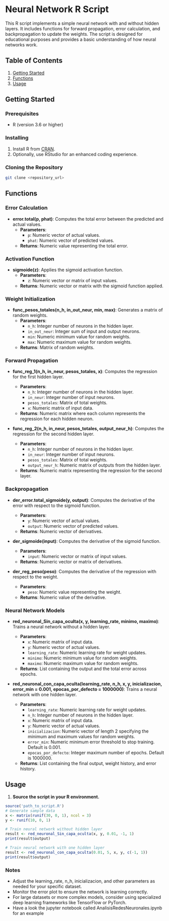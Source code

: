 # Neural Network R Script

This R script implements a simple neural network with and without hidden layers. It includes functions for forward propagation, error calculation, and backpropagation to update the weights. The script is designed for educational purposes and provides a basic understanding of how neural networks work.

## Table of Contents

1. [Getting Started](#getting-started)
2. [Functions](#functions)
3. [Usage](#usage)


## Getting Started

### Prerequisites

- R (version 3.6 or higher)

### Installing

1. Install R from [CRAN](https://cran.r-project.org/).
2. Optionally, use RStudio for an enhanced coding experience.

### Cloning the Repository

```bash
git clone <repository_url>
```
## Functions

### Error Calculation

- **error.total(p, phat)**: Computes the total error between the predicted and actual values.
  - **Parameters**:
    - `p`: Numeric vector of actual values.
    - `phat`: Numeric vector of predicted values.
  - **Returns**: Numeric value representing the total error.

### Activation Function

- **sigmoide(z)**: Applies the sigmoid activation function.
  - **Parameters**: 
    - `z`: Numeric vector or matrix of input values.
  - **Returns**: Numeric vector or matrix with the sigmoid function applied.

### Weight Initialization

- **func_pesos_totales(n_h, in_out_neur, min, max)**: Generates a matrix of random weights.
  - **Parameters**:
    - `n_h`: Integer number of neurons in the hidden layer.
    - `in_out_neur`: Integer sum of input and output neurons.
    - `min`: Numeric minimum value for random weights.
    - `max`: Numeric maximum value for random weights.
  - **Returns**: Matrix of random weights.

### Forward Propagation

- **func_reg_1(n_h, in_neur, pesos_totales, x)**: Computes the regression for the first hidden layer.
  - **Parameters**:
    - `n_h`: Integer number of neurons in the hidden layer.
    - `in_neur`: Integer number of input neurons.
    - `pesos_totales`: Matrix of total weights.
    - `x`: Numeric matrix of input data.
  - **Returns**: Numeric matrix where each column represents the regression for each hidden neuron.

- **func_reg_2(n_h, in_neur, pesos_totales, output_neur_h)**: Computes the regression for the second hidden layer.
  - **Parameters**:
    - `n_h`: Integer number of neurons in the hidden layer.
    - `in_neur`: Integer number of input neurons.
    - `pesos_totales`: Matrix of total weights.
    - `output_neur_h`: Numeric matrix of outputs from the hidden layer.
  - **Returns**: Numeric matrix representing the regression for the second layer.

### Backpropagation

- **der_error.total_sigmoide(y, output)**: Computes the derivative of the error with respect to the sigmoid function.
  - **Parameters**:
    - `y`: Numeric vector of actual values.
    - `output`: Numeric vector of predicted values.
  - **Returns**: Numeric vector of derivatives.

- **der_sigmoide(input)**: Computes the derivative of the sigmoid function.
  - **Parameters**:
    - `input`: Numeric vector or matrix of input values.
  - **Returns**: Numeric vector or matrix of derivatives.

- **der_reg_peso(peso)**: Computes the derivative of the regression with respect to the weight.
  - **Parameters**:
    - `peso`: Numeric value representing the weight.
  - **Returns**: Numeric value of the derivative.

### Neural Network Models

- **red_neuronal_Sin_capa_oculta(x, y, learning_rate, minimo, maximo)**: Trains a neural network without a hidden layer.
  - **Parameters**:
    - `x`: Numeric matrix of input data.
    - `y`: Numeric vector of actual values.
    - `learning_rate`: Numeric learning rate for weight updates.
    - `minimo`: Numeric minimum value for random weights.
    - `maximo`: Numeric maximum value for random weights.
  - **Returns**: List containing the output and the total error across epochs.

- **red_neuronal_con_capa_oculta(learning_rate, n_h, x, y, inicializacion, error_min = 0.001, epocas_por_defecto = 1000000)**: Trains a neural network with one hidden layer.
  - **Parameters**:
    - `learning_rate`: Numeric learning rate for weight updates.
    - `n_h`: Integer number of neurons in the hidden layer.
    - `x`: Numeric matrix of input data.
    - `y`: Numeric vector of actual values.
    - `inicializacion`: Numeric vector of length 2 specifying the minimum and maximum values for random weights.
    - `error_min`: Numeric minimum error threshold to stop training. Default is 0.001.
    - `epocas_por_defecto`: Integer maximum number of epochs. Default is 1000000.
  - **Returns**: List containing the final output, weight history, and error history.

## Usage

1. **Source the script in your R environment.**
   
```r
source('path_to_script.R')
# Generate sample data
x <- matrix(runif(30, 0, 1), ncol = 3)
y <- runif(10, 0, 1)

# Train neural network without hidden layer
result <- red_neuronal_Sin_capa_oculta(x, y, 0.01, -1, 1)
print(result$output)

# Train neural network with one hidden layer
result <- red_neuronal_con_capa_oculta(0.01, 5, x, y, c(-1, 1))
print(result$output)
```
### Notes
- Adjust the learning_rate, n_h, inicializacion, and other parameters as needed for your specific dataset.
- Monitor the error plot to ensure the network is learning correctly.
- For large datasets or more complex models, consider using specialized deep learning frameworks like TensorFlow or PyTorch.
- Have a look the jupyter notebook called AnalisisRedesNeuronales.ipynb for an example
